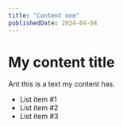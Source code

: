 ```yaml
---
title: "Content one"
publishedDate: 2024-04-04
---
```


# My content title

Ant this is a text my content has.

- List item #1
- List item #2
- List item #3
